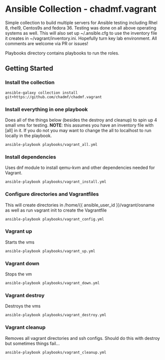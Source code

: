 # Ansible Collection - chadmf.vagrant

Simple collection to build multiple servers for Ansible testing including Rhel 8, rhel9, Centos9s and fedora 36. Testing was done on all above operating systems as well. This will also set up ~/.ansible.cfg to use the inventory file it creates in ~/vagrant/inventory.ini. Hopefully turn key lab environment. All comments are welcome via PR or issues!

Playbooks directory contains playbooks to run the roles.

## Getting Started

### Install the collection

```shell
ansible-galaxy collection install git+https://github.com/chadmf/chadmf.vagrant
```

### Install everything in one playbook

Does all of the things below (besides the destroy and cleanup) to spin up 4 small vms for testing. **NOTE**: this assumes you have an inventory file with [all] in it. If you do not you may want to change the all to localhost to run locally in the playbook.

```shell
ansible-playbook playbooks/vagrant_all.yml
```

### Install dependencies

Uses dnf module to install qemu-kvm and other dependencies needed for Vagrant.

```shell
ansible-playbook playbooks/vagrant_install.yml
```

### Configure directories and Vagrantfiles

This will create directories in /home/{{ ansible_user_id }}/vagrant/osname as well as run vagrant init to create the Vagrantfile

```shell
ansible-playbook playbooks/vagrant_config.yml
```

### Vagrant up

Starts the vms

```shell
ansible-playbook playbooks/vagrant_up.yml
```

### Vagrant down

Stops the vm

```shell
ansible-playbook playbooks/vagrant_down.yml
```

### Vagrant destroy

Destroys the vms

```shell
ansible-playbook playbooks/vagrant_destroy.yml
```

### Vagrant cleanup

Removes all vagrant directories and ssh configs. Should do this with destroy but sometimes things fail...

```shell
ansible-playbook playbooks/vagrant_cleanup.yml
```
